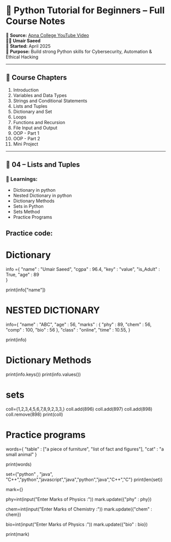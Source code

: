 # 🐍 Python Tutorial for Beginners – Full Course Notes

🎥 **Source:** [Apna College YouTube Video](https://www.youtube.com/watch?v=ERCMXc8x7mc&ab_channel=ApnaCollege)  
🧑‍💻 **Umair Saeed**  
📅 **Started:** April 2025  
📘 **Purpose:** Build strong Python skills for Cybersecurity, Automation & Ethical Hacking

---

## 📑 Course Chapters

1. Introduction
2. Variables and Data Types
3. Strings and Conditional Statements
4. Lists and Tuples
5. Dictionary and Set
6. Loops
7. Functions and Recursion
8. File Input and Output
9. OOP - Part 1
10. OOP - Part 2
11. Mini Project

---

## 🧠 04 – Lists and Tuples

### 🔑 Learnings:
- Dictionary in python
- Nested Dictionary in python
- Dictionary Methods
- Sets in Python
- Sets Method
- Practice Programs 


## Practice code:


# Dictionary

 info ={
    "name" : "Umair Saeed",
     "cgpa" : 96.4,
    "key" : "value",
     "is_Adult" : True,
     "age" : 89    
 }

 print(info["name"])

# NESTED DICTIONARY 

 info={
    "name" : "ABC",
     "age" : 56,
     "marks" : {
         "phy" : 89,
         "chem" : 56,
         "comp" : 100,
         "bio" : 56
     },
     "class" : "online",
     "time" : 10.55,
 }

 print(info)
# Dictionary Methods

 print(info.keys())
 print(info.values())

# sets 

 coll={1,2,3,4,5,6,7,8,9,2,3,3,}
 coll.add(896)
 coll.add(897)
 coll.add(898)
 coll.remove(898)
 print(coll)

# Practice programs 

 words={
     "table" : ["a piece of furniture", "list of fact and figures"],
     "cat" : "a small animal"
 }

 print(words)


 set={"python" , "java", "C++","python","javascript","java","python","java","C++","C"}
 print(len(set))

 mark={}

 phy=int(input("Enter Marks of Physics :"))
 mark.update({"phy" : phy}) 

 chem=int(input("Enter Marks of Chemistry :"))
mark.update({"chem" : chem}) 

 bio=int(input("Enter Marks of Physics :"))
 mark.update({"bio" : bio}) 

 print(mark)